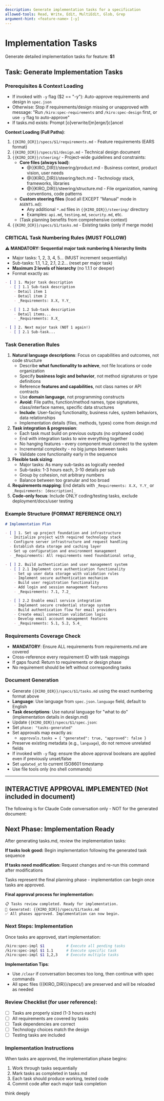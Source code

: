 ```yaml
---
description: Generate implementation tasks for a specification
allowed-tools: Read, Write, Edit, MultiEdit, Glob, Grep
argument-hint: <feature-name> [-y]
---
```


# Implementation Tasks

Generate detailed implementation tasks for feature: **$1**

## Task: Generate Implementation Tasks

### Prerequisites & Context Loading
- If invoked with `-y` flag ($2 == "-y"): Auto-approve requirements and design in `spec.json`
- Otherwise: Stop if requirements/design missing or unapproved with message:
  "Run `/kiro:spec-requirements` and `/kiro:spec-design` first, or use `-y` flag to auto-approve"
- If tasks.md exists: Prompt [o]verwrite/[m]erge/[c]ancel

**Context Loading (Full Paths)**:
1. `{{KIRO_DIR}}/specs/$1/requirements.md` - Feature requirements (EARS format)
2. `{{KIRO_DIR}}/specs/$1/design.md` - Technical design document
3. `{{KIRO_DIR}}/steering/` - Project-wide guidelines and constraints:
   - **Core files (always load)**:
     - @{{KIRO_DIR}}/steering/product.md - Business context, product vision, user needs
     - @{{KIRO_DIR}}/steering/tech.md - Technology stack, frameworks, libraries
     - @{{KIRO_DIR}}/steering/structure.md - File organization, naming conventions, code patterns
   - **Custom steering files** (load all EXCEPT "Manual" mode in `AGENTS.md`):
     - Any additional `*.md` files in `{{KIRO_DIR}}/steering/` directory
     - Examples: `api.md`, `testing.md`, `security.md`, etc.
   - (Task planning benefits from comprehensive context)
4. `{{KIRO_DIR}}/specs/$1/tasks.md` - Existing tasks (only if merge mode)

### CRITICAL Task Numbering Rules (MUST FOLLOW)

**⚠️ MANDATORY: Sequential major task numbering & hierarchy limits**
- Major tasks: 1, 2, 3, 4, 5... (MUST increment sequentially)
- Sub-tasks: 1.1, 1.2, 2.1, 2.2... (reset per major task)
- **Maximum 2 levels of hierarchy** (no 1.1.1 or deeper)
- Format exactly as:
```markdown
- [ ] 1. Major task description
  - [ ] 1.1 Sub-task description
    - Detail item 1
    - Detail item 2
    - _Requirements: X.X, Y.Y_

  - [ ] 1.2 Sub-task description
    - Detail items...
    - _Requirements: X.X_

- [ ] 2. Next major task (NOT 1 again!)
  - [ ] 2.1 Sub-task...
```

### Task Generation Rules

1. **Natural language descriptions**: Focus on capabilities and outcomes, not code structure
   - Describe **what functionality to achieve**, not file locations or code organization
   - Specify **business logic and behavior**, not method signatures or type definitions
   - Reference **features and capabilities**, not class names or API contracts
   - Use **domain language**, not programming constructs
   - **Avoid**: File paths, function/method names, type signatures, class/interface names, specific data structures
   - **Include**: User-facing functionality, business rules, system behaviors, data relationships
   - Implementation details (files, methods, types) come from design.md
2. **Task integration & progression**:
   - Each task must build on previous outputs (no orphaned code)
   - End with integration tasks to wire everything together
   - No hanging features - every component must connect to the system
   - Incremental complexity - no big jumps between tasks
   - Validate core functionality early in the sequence
3. **Flexible task sizing**:
   - Major tasks: As many sub-tasks as logically needed
   - Sub-tasks: 1-3 hours each, 3-10 details per sub
   - Group by cohesion, not arbitrary numbers
   - Balance between too granular and too broad
4. **Requirements mapping**: End details with `_Requirements: X.X, Y.Y_` or `_Requirements: [description]_`
5. **Code-only focus**: Include ONLY coding/testing tasks, exclude deployment/docs/user testing

### Example Structure (FORMAT REFERENCE ONLY)

```markdown
# Implementation Plan

- [ ] 1. Set up project foundation and infrastructure
  - Initialize project with required technology stack
  - Configure server infrastructure and request handling
  - Establish data storage and caching layer
  - Set up configuration and environment management
  - _Requirements: All requirements need foundational setup_

- [ ] 2. Build authentication and user management system
  - [ ] 2.1 Implement core authentication functionality
    - Set up user data storage with validation rules
    - Implement secure authentication mechanism
    - Build user registration functionality
    - Add login and session management features
    - _Requirements: 7.1, 7.2_

  - [ ] 2.2 Enable email service integration
    - Implement secure credential storage system
    - Build authentication flow for email providers
    - Create email connection validation logic
    - Develop email account management features
    - _Requirements: 5.1, 5.2, 5.4_
```

### Requirements Coverage Check
- **MANDATORY**: Ensure ALL requirements from requirements.md are covered
- Cross-reference every requirement ID with task mappings
- If gaps found: Return to requirements or design phase
- No requirement should be left without corresponding tasks

### Document Generation
- Generate `{{KIRO_DIR}}/specs/$1/tasks.md` using the exact numbering format above
- **Language**: Use language from `spec.json.language` field, default to English
- **Task descriptions**: Use natural language for "what to do" (implementation details in design.md)
 - Update `{{KIRO_DIR}}/specs/$1/spec.json`:
  - Set `phase: "tasks-generated"`
  - Set approvals map exactly as:
    - `approvals.tasks = { "generated": true, "approved": false }`
  - Preserve existing metadata (e.g., `language`), do not remove unrelated fields
  - If invoked with `-y` flag: ensure the above approval booleans are applied even if previously unset/false
  - Set `updated_at` to current ISO8601 timestamp
  - Use file tools only (no shell commands)

---

## INTERACTIVE APPROVAL IMPLEMENTED (Not included in document)

The following is for Claude Code conversation only - NOT for the generated document:

## Next Phase: Implementation Ready

After generating tasks.md, review the implementation tasks:

**If tasks look good:**
Begin implementation following the generated task sequence

**If tasks need modification:**
Request changes and re-run this command after modifications

Tasks represent the final planning phase - implementation can begin once tasks are approved.

**Final approval process for implementation**:
```
📋 Tasks review completed. Ready for implementation.
📄 Generated: {{KIRO_DIR}}/specs/$1/tasks.md
✅ All phases approved. Implementation can now begin.
```

### Next Steps: Implementation
Once tasks are approved, start implementation:
```bash
/kiro:spec-impl $1          # Execute all pending tasks
/kiro:spec-impl $1 1.1      # Execute specific task
/kiro:spec-impl $1 1,2,3    # Execute multiple tasks
```

**Implementation Tips**:
- Use `/clear` if conversation becomes too long, then continue with spec commands
- All spec files ({{KIRO_DIR}}/specs/) are preserved and will be reloaded as needed

### Review Checklist (for user reference):
- [ ] Tasks are properly sized (1-3 hours each)
- [ ] All requirements are covered by tasks
- [ ] Task dependencies are correct
- [ ] Technology choices match the design
- [ ] Testing tasks are included

### Implementation Instructions
When tasks are approved, the implementation phase begins:
1. Work through tasks sequentially
2. Mark tasks as completed in tasks.md
3. Each task should produce working, tested code
4. Commit code after each major task completion

think deeply
